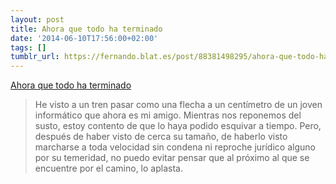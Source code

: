 ```yaml
---
layout: post
title: Ahora que todo ha terminado
date: '2014-06-10T17:56:00+02:00'
tags: []
tumblr_url: https://fernando.blat.es/post/88381498295/ahora-que-todo-ha-terminado
---
```

[Ahora que todo ha terminado](http://www.eldiario.es/zonacritica/propiedad_intelectual-pablo_soto_6_266383373.html)  

> He visto a un tren pasar como una flecha a un centímetro de un joven informático que ahora es mi amigo. Mientras nos reponemos del susto, estoy contento de que lo haya podido esquivar a tiempo. Pero, después de haber visto de cerca su tamaño, de haberlo visto marcharse a toda velocidad sin condena ni reproche jurídico alguno por su temeridad, no puedo evitar pensar que al próximo al que se encuentre por el camino, lo aplasta.
